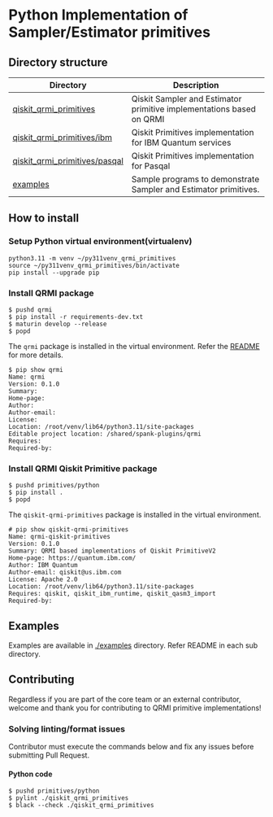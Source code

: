 # Python Implementation of Sampler/Estimator primitives

## Directory structure

| Directory | Description |
| ---- | ---- |
| [qiskit_qrmi_primitives](./qiskit_qrmi_primitives) | Qiskit Sampler and Estimator primitive implementations based on QRMI |
| [qiskit_qrmi_primitives/ibm](./qiskit_qrmi_primitives/ibm) | Qiskit Primitives implementation for IBM Quantum services |
| [qiskit_qrmi_primitives/pasqal](./qiskit_qrmi_primitives/pasqal) | Qiskit Primitives implementation for Pasqal |
| [examples](./examples) | Sample programs to demonstrate Sampler and Estimator primitives. |


## How to install

### Setup Python virtual environment(virtualenv)

```shell-session
python3.11 -m venv ~/py311venv_qrmi_primitives
source ~/py311venv_qrmi_primitives/bin/activate
pip install --upgrade pip
```

### Install QRMI package

```shell-session
$ pushd qrmi
$ pip install -r requirements-dev.txt
$ maturin develop --release
$ popd
```
The `qrmi` package is installed in the virtual environment. Refer the [README](../../qrmi/README.md) for more details.

```shell-session
$ pip show qrmi
Name: qrmi
Version: 0.1.0
Summary: 
Home-page: 
Author: 
Author-email: 
License: 
Location: /root/venv/lib64/python3.11/site-packages
Editable project location: /shared/spank-plugins/qrmi
Requires: 
Required-by: 
```

### Install QRMI Qiskit Primitive package
```shell-session
$ pushd primitives/python
$ pip install .
$ popd
```

The `qiskit-qrmi-primitives` package is installed in the virtual environment.

```shell-session
# pip show qiskit-qrmi-primitives
Name: qrmi-qiskit-primitives
Version: 0.1.0
Summary: QRMI based implementations of Qiskit PrimitiveV2
Home-page: https://quantum.ibm.com/
Author: IBM Quantum
Author-email: qiskit@us.ibm.com
License: Apache 2.0
Location: /root/venv/lib64/python3.11/site-packages
Requires: qiskit, qiskit_ibm_runtime, qiskit_qasm3_import
Required-by: 
```

## Examples

Examples are available in [./examples](./examples) directory. Refer README in each sub directory.

## Contributing

Regardless if you are part of the core team or an external contributor, welcome and thank you for contributing to QRMI primitive implementations!

### Solving linting/format issues

Contributor must execute the commands below and fix any issues before submitting Pull Request.

#### Python code
```shell-session 
$ pushd primitives/python
$ pylint ./qiskit_qrmi_primitives
$ black --check ./qiskit_qrmi_primitives
``` 
